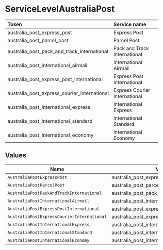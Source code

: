 # ServiceLevelAustraliaPost

|Token | Service name|
|:---|:---|
| australia_post_express_post | Express Post|
| australia_post_parcel_post | Parcel Post|
| australia_post_pack_and_track_international | Pack and Track International|
| australia_post_international_airmail | International Airmail|
| australia_post_express_post_international | Express Post International|
| australia_post_express_courier_international | Express Courier International|
| australia_post_international_express | International Express|
| australia_post_international_standard | International Standard|
| australia_post_international_economy | International Economy|



## Values

| Name                                         | Value                                        |
| -------------------------------------------- | -------------------------------------------- |
| `AustraliaPostExpressPost`                   | australia_post_express_post                  |
| `AustraliaPostParcelPost`                    | australia_post_parcel_post                   |
| `AustraliaPostPackAndTrackInternational`     | australia_post_pack_and_track_international  |
| `AustraliaPostInternationalAirmail`          | australia_post_international_airmail         |
| `AustraliaPostExpressPostInternational`      | australia_post_express_post_international    |
| `AustraliaPostExpressCourierInternational`   | australia_post_express_courier_international |
| `AustraliaPostInternationalExpress`          | australia_post_international_express         |
| `AustraliaPostInternationalStandard`         | australia_post_international_standard        |
| `AustraliaPostInternationalEconomy`          | australia_post_international_economy         |